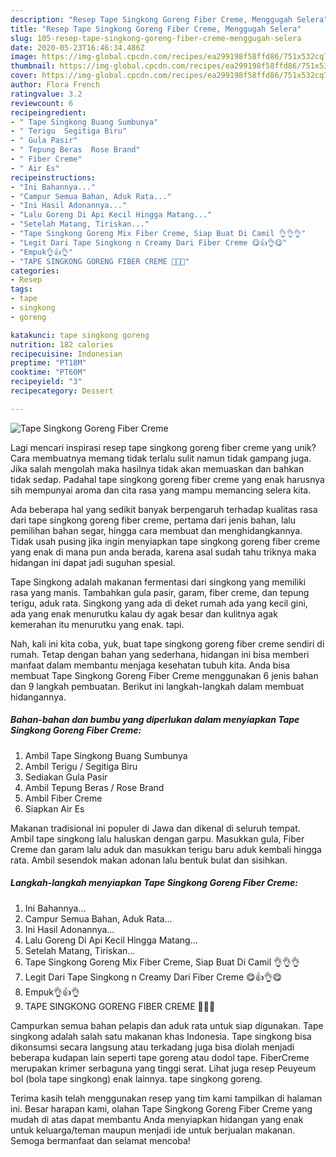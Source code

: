 ```yaml
---
description: "Resep Tape Singkong Goreng Fiber Creme, Menggugah Selera"
title: "Resep Tape Singkong Goreng Fiber Creme, Menggugah Selera"
slug: 105-resep-tape-singkong-goreng-fiber-creme-menggugah-selera
date: 2020-05-23T16:46:34.486Z
image: https://img-global.cpcdn.com/recipes/ea299198f58ffd86/751x532cq70/tape-singkong-goreng-fiber-creme-foto-resep-utama.jpg
thumbnail: https://img-global.cpcdn.com/recipes/ea299198f58ffd86/751x532cq70/tape-singkong-goreng-fiber-creme-foto-resep-utama.jpg
cover: https://img-global.cpcdn.com/recipes/ea299198f58ffd86/751x532cq70/tape-singkong-goreng-fiber-creme-foto-resep-utama.jpg
author: Flora French
ratingvalue: 3.2
reviewcount: 6
recipeingredient:
- " Tape Singkong Buang Sumbunya"
- " Terigu  Segitiga Biru"
- " Gula Pasir"
- " Tepung Beras  Rose Brand"
- " Fiber Creme"
- " Air Es"
recipeinstructions:
- "Ini Bahannya..."
- "Campur Semua Bahan, Aduk Rata..."
- "Ini Hasil Adonannya..."
- "Lalu Goreng Di Api Kecil Hingga Matang..."
- "Setelah Matang, Tiriskan..."
- "Tape Singkong Goreng Mix Fiber Creme, Siap Buat Di Camil 👌👌👌"
- "Legit Dari Tape Singkong n Creamy Dari Fiber Creme 😋👍👌😋"
- "Empuk👌👍👌"
- "TAPE SINGKONG GORENG FIBER CREME 💛💛💛"
categories:
- Resep
tags:
- tape
- singkong
- goreng

katakunci: tape singkong goreng 
nutrition: 182 calories
recipecuisine: Indonesian
preptime: "PT18M"
cooktime: "PT60M"
recipeyield: "3"
recipecategory: Dessert

---
```



![Tape Singkong Goreng Fiber Creme](https://img-global.cpcdn.com/recipes/ea299198f58ffd86/751x532cq70/tape-singkong-goreng-fiber-creme-foto-resep-utama.jpg)

Lagi mencari inspirasi resep tape singkong goreng fiber creme yang unik? Cara membuatnya memang tidak terlalu sulit namun tidak gampang juga. Jika salah mengolah maka hasilnya tidak akan memuaskan dan bahkan tidak sedap. Padahal tape singkong goreng fiber creme yang enak harusnya sih mempunyai aroma dan cita rasa yang mampu memancing selera kita.

Ada beberapa hal yang sedikit banyak berpengaruh terhadap kualitas rasa dari tape singkong goreng fiber creme, pertama dari jenis bahan, lalu pemilihan bahan segar, hingga cara membuat dan menghidangkannya. Tidak usah pusing jika ingin menyiapkan tape singkong goreng fiber creme yang enak di mana pun anda berada, karena asal sudah tahu triknya maka hidangan ini dapat jadi suguhan spesial.

Tape Singkong adalah makanan fermentasi dari singkong yang memiliki rasa yang manis. Tambahkan gula pasir, garam, fiber creme, dan tepung terigu, aduk rata. Singkong yang ada di deket rumah ada yang kecil gini, ada yang enak menurutku kalau dy agak besar dan kulitnya agak kemerahan itu menurutku yang enak. tapi.


Nah, kali ini kita coba, yuk, buat tape singkong goreng fiber creme sendiri di rumah. Tetap dengan bahan yang sederhana, hidangan ini bisa memberi manfaat dalam membantu menjaga kesehatan tubuh kita. Anda bisa membuat Tape Singkong Goreng Fiber Creme menggunakan 6 jenis bahan dan 9 langkah pembuatan. Berikut ini langkah-langkah dalam membuat hidangannya.

<!--inarticleads1-->

##### Bahan-bahan dan bumbu yang diperlukan dalam menyiapkan Tape Singkong Goreng Fiber Creme:

1. Ambil  Tape Singkong Buang Sumbunya
1. Ambil  Terigu / Segitiga Biru
1. Sediakan  Gula Pasir
1. Ambil  Tepung Beras / Rose Brand
1. Ambil  Fiber Creme
1. Siapkan  Air Es


Makanan tradisional ini populer di Jawa dan dikenal di seluruh tempat. Ambil tape singkong lalu haluskan dengan garpu. Masukkan gula, Fiber Creme dan garam lalu aduk dan masukkan terigu baru aduk kembali hingga rata. Ambil sesendok makan adonan lalu bentuk bulat dan sisihkan. 

<!--inarticleads2-->

##### Langkah-langkah menyiapkan Tape Singkong Goreng Fiber Creme:

1. Ini Bahannya...
1. Campur Semua Bahan, Aduk Rata...
1. Ini Hasil Adonannya...
1. Lalu Goreng Di Api Kecil Hingga Matang...
1. Setelah Matang, Tiriskan...
1. Tape Singkong Goreng Mix Fiber Creme, Siap Buat Di Camil 👌👌👌
1. Legit Dari Tape Singkong n Creamy Dari Fiber Creme 😋👍👌😋
1. Empuk👌👍👌
1. TAPE SINGKONG GORENG FIBER CREME 💛💛💛


Campurkan semua bahan pelapis dan aduk rata untuk siap digunakan. Tape singkong adalah salah satu makanan khas Indonesia. Tape singkong bisa dikonsumsi secara langsung atau terkadang juga bisa diolah menjadi beberapa kudapan lain seperti tape goreng atau dodol tape. FiberCreme merupakan krimer serbaguna yang tinggi serat. Lihat juga resep Peuyeum bol (bola tape singkong) enak lainnya. tape singkong goreng. 

Terima kasih telah menggunakan resep yang tim kami tampilkan di halaman ini. Besar harapan kami, olahan Tape Singkong Goreng Fiber Creme yang mudah di atas dapat membantu Anda menyiapkan hidangan yang enak untuk keluarga/teman maupun menjadi ide untuk berjualan makanan. Semoga bermanfaat dan selamat mencoba!
